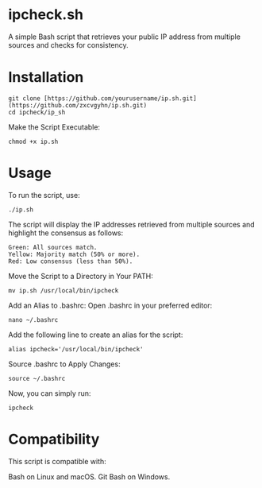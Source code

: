# ipcheck.sh

 A simple Bash script that retrieves your public IP address from multiple sources and checks for consistency.

# Installation

    git clone [https://github.com/yourusername/ip.sh.git](https://github.com/zxcvgyhn/ip.sh.git)
    cd ipcheck/ip_sh

Make the Script Executable:

    chmod +x ip.sh

# Usage

To run the script, use:

    ./ip.sh

The script will display the IP addresses retrieved from multiple sources and highlight the consensus as follows:

    Green: All sources match.
    Yellow: Majority match (50% or more).
    Red: Low consensus (less than 50%).

Move the Script to a Directory in Your PATH:

    mv ip.sh /usr/local/bin/ipcheck



Add an Alias to .bashrc: Open .bashrc in your preferred editor:


    nano ~/.bashrc

Add the following line to create an alias for the script:

    alias ipcheck='/usr/local/bin/ipcheck'

Source .bashrc to Apply Changes:

    source ~/.bashrc

Now, you can simply run:

    ipcheck

# Compatibility

This script is compatible with:

Bash on Linux and macOS.
Git Bash on Windows.
